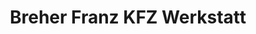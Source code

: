 ---
title: "Breher Franz KFZ Werkstatt"
url: /loeningen/breher-franz-kfz-werkstatt/
shop: Autohaus
---
